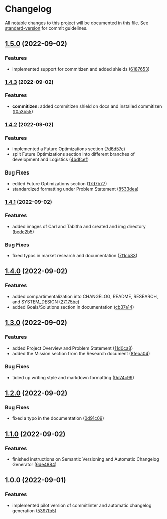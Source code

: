 # Changelog

All notable changes to this project will be documented in this file. See [standard-version](https://github.com/conventional-changelog/standard-version) for commit guidelines.

## [1.5.0](https://github.com/gentlegiantdev/Noodle-n/compare/v1.4.3...v1.5.0) (2022-09-02)


### Features

* implemented support for commitizen and added shields ([6187653](https://github.com/gentlegiantdev/Noodle-n/commits/61876532c24f0158b1d81fc27c585c930c86bab9))

### [1.4.3](https://github.com/gentlegiantdev/Noodle-n/compare/v1.4.2...v1.4.3) (2022-09-02)


### Features

* **commitizen:** added commitizen shield on docs and installed commitizen ([f0a3b55](https://github.com/gentlegiantdev/Noodle-n/commits/f0a3b55210bbbaa7defae51083be09c35634b7b9))

### [1.4.2](https://github.com/gentlegiantdev/Noodle-n/compare/v1.4.1...v1.4.2) (2022-09-02)


### Features

* implemented a Future Optimizations section ([7d6d57c](https://github.com/gentlegiantdev/Noodle-n/commits/7d6d57c4986859552a4ad6cffb3dd8ce8439b44d))
* split Future Optimizations section into different branches of development and Logistics ([4bdfcef](https://github.com/gentlegiantdev/Noodle-n/commits/4bdfcef513f02bbce610ad9f8a3e84e56bc20fc0))


### Bug Fixes

* edited Future Optimizations section ([17d7b77](https://github.com/gentlegiantdev/Noodle-n/commits/17d7b77f4387461b3aa8fdcd3269e901da3cd517))
* standardized formatting under Problem Statement ([8533dea](https://github.com/gentlegiantdev/Noodle-n/commits/8533deae3d3ccb5d8dec32fab17a2de76419aecd))

### [1.4.1](https://github.com/gentlegiantdev/Noodle-n/compare/v1.4.0...v1.4.1) (2022-09-02)


### Features

* added images of Carl and Tabitha and created and img directory ([bede2b5](https://github.com/gentlegiantdev/Noodle-n/commits/bede2b5a9b3ee0030c213f7123b5e1a2ab8d9be9))


### Bug Fixes

* fixed typos in market research and documentation ([7f1cb83](https://github.com/gentlegiantdev/Noodle-n/commits/7f1cb8333ec58b869718638ecb730343f8c76245))

## [1.4.0](https://github.com/gentlegiantdev/Noodle-n/compare/v1.3.0...v1.4.0) (2022-09-02)


### Features

* added compartimentalization into CHANGELOG, README, RESEARCH, and SYSTEM_DESIGN ([27175bc](https://github.com/gentlegiantdev/Noodle-n/commits/27175bc32c88bbc4417a3d2b1530ebbbc98373fb))
* added Goals/Solutions section in documentation ([cb37a14](https://github.com/gentlegiantdev/Noodle-n/commits/cb37a14770b448f59c158bd35cf672303c396c20))

## [1.3.0](https://github.com/gentlegiantdev/Noodle-n/compare/v1.2.0...v1.3.0) (2022-09-02)


### Features

* added Project Overview and Problem Statement ([11d0ca8](https://github.com/gentlegiantdev/Noodle-n/commits/11d0ca8ff87a9243779d0343aef5e056abe8f5be))
* added the Mission section from the Research document ([8feba04](https://github.com/gentlegiantdev/Noodle-n/commits/8feba043b1b9a89bf967e501209c64df295dc282))


### Bug Fixes

* tidied up writing style and markdown formatting ([0d74c99](https://github.com/gentlegiantdev/Noodle-n/commits/0d74c9904ee794b0a3879b97f3e9997ee97457b9))

## [1.2.0](https://github.com/gentlegiantdev/Noodle-n/compare/v1.0.0...v1.2.0) (2022-09-02)


### Bug Fixes

* fixed a typo in the documentation ([0d91c09](https://github.com/gentlegiantdev/Noodle-n/commits/0d91c09ada4c594e0d2712215ab5bcf6fd4e2960))

## [1.1.0](https://github.com/gentlegiantdev/Noodle-n/compare/v1.0.0...v1.1.0) (2022-09-02)


### Features

* finished instructions on Semantic Versioning and Automatic Changelog Generator ([6de4884](https://github.com/gentlegiantdev/Noodle-n/commits/6de48849462afcb6a3ad979ed652ace9c6348cde))

## 1.0.0 (2022-09-01)


### Features

* implemented pilot version of commitlinter and automatic changelog generation ([5397fb5](https://github.com/gentlegiantdev/Noodle-n/commits/5397fb524c5a7f6a738c32940cef0b9490493d40))
